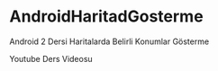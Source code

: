 # AndroidHaritadGosterme
Android 2 Dersi Haritalarda Belirli Konumlar Gösterme

Youtube Ders Videosu

